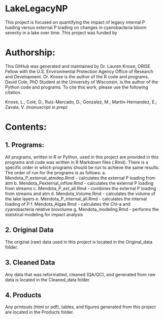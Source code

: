 # LakeLegacyNP
This project is focused on quantifying the impact of legacy internal P loading versus external
P loading on changes in cyanobacteria bloom severity in a lake over time. This project was funded by 

# Authorship:
This GitHub was generated and maintained by Dr. Lauren Knose, ORISE Fellow with the
U.S. Environmental Protection Agency Office of Research and Development. Dr. 
Knose is the author of the R code and programs. David Cole, PhD Student at the
University of Wisconsin, is the author of the Python code and programs. To cite 
this work, please use the following citation. 

Knose, L., Cole, D., Ruiz-Mercado, D.; Gonzalez, M.; Martin-Hernandez, E.; 
Zavala, V. *(manuscript in prep)*

# Contents:

## 1. Programs:
All programs, written in R or Python, used in this project are provided in this 
programs and code was written in R Markdown files (.Rmd). There is a specific 
order in which programs should be run to achieve the same results. The order of 
run for the programs is as follows:
a. Mendota_P_external_atmdep.Rmd - calculates the external P loading from atm
b. Mendota_Pexternal_inflow.Rmd - calculates the external P loading from streams
c. Mendota_P_ext_all.Rmd - combines the external P loading from streams and atm
d. Mendota_Volume.Rmd - calculates the volume of the lake layers
e. Mendota_P_internal_all.Rmd - calculates the internal loading of P
f. Mendota_Algae.Rmd - calculates the Chl-a and cyanobacteria relative biovolume
g. Mendota_modeling.Rmd - performs the statstical modeling for impact analysis


## 2. Original Data 
The original (raw) data used in this project is located in the Original_data 
folder. 

## 3. Cleaned Data
Any data that was reformatted, cleaned (QA/QC), and generated from raw data is
located in the Cleaned_data folder. 

## 4. Products 
Any printouts (html or pdf), tables, and figures generated from this project
are located in the Products folder. 
